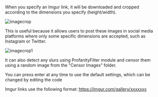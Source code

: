 When you specify an Imgur link, it will be downloaded and cropped according to the dimensions you specify (height/width).

![imagecrop](https://user-images.githubusercontent.com/92279236/137273564-941bc84d-e14e-4744-9466-d5d6e6bdc358.png)

This is useful because it allows users to post these images in social media platforms where only some specific dimensions are accepted, such as Instagram or Twitter.

![imagecrop1](https://user-images.githubusercontent.com/92279236/137273616-62f2637d-574f-4a04-aad0-972f384e4d8b.png)

It can also detect any slurs using ProfanityFilter module and censor them using a random image from the "Censor Images" folder.

You can press enter at any time to use the default settings, which can be changed by editing the code

Imgur links use the following format: https://imgur.com/gallery/xxxxxxx
